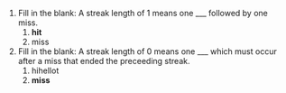 1.  Fill in the blank: A streak length of 1 means one ___ followed by one miss.
    1.  **hit**
    2.  miss
2.  Fill in the blank: A streak length of 0 means one ___ which must occur after a miss that ended the preceeding streak.
    1.  hihellot 
    2.  **miss**